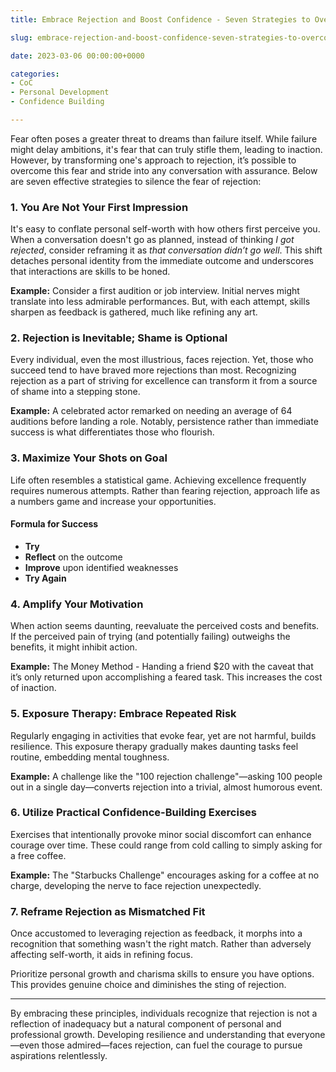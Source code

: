 ```yaml
---
title: Embrace Rejection and Boost Confidence - Seven Strategies to Overcome Fear

slug: embrace-rejection-and-boost-confidence-seven-strategies-to-overcome-fear

date: 2023-03-06 00:00:00+0000

categories:
- CoC
- Personal Development
- Confidence Building

---
```


Fear often poses a greater threat to dreams than failure itself. While failure might delay ambitions, it's fear that can truly stifle them, leading to inaction. However, by transforming one's approach to rejection, it’s possible to overcome this fear and stride into any conversation with assurance. Below are seven effective strategies to silence the fear of rejection:

### 1. You Are Not Your First Impression

It's easy to conflate personal self-worth with how others first perceive you. When a conversation doesn't go as planned, instead of thinking *I got rejected*, consider reframing it as *that conversation didn’t go well*. This shift detaches personal identity from the immediate outcome and underscores that interactions are skills to be honed.

**Example:** Consider a first audition or job interview. Initial nerves might translate into less admirable performances. But, with each attempt, skills sharpen as feedback is gathered, much like refining any art.

### 2. Rejection is Inevitable; Shame is Optional

Every individual, even the most illustrious, faces rejection. Yet, those who succeed tend to have braved more rejections than most. Recognizing rejection as a part of striving for excellence can transform it from a source of shame into a stepping stone.

**Example:** A celebrated actor remarked on needing an average of 64 auditions before landing a role. Notably, persistence rather than immediate success is what differentiates those who flourish.

### 3. Maximize Your Shots on Goal

Life often resembles a statistical game. Achieving excellence frequently requires numerous attempts. Rather than fearing rejection, approach life as a numbers game and increase your opportunities.

#### Formula for Success

- **Try**
- **Reflect** on the outcome
- **Improve** upon identified weaknesses
- **Try Again**

### 4. Amplify Your Motivation

When action seems daunting, reevaluate the perceived costs and benefits. If the perceived pain of trying (and potentially failing) outweighs the benefits, it might inhibit action.

**Example:** The Money Method - Handing a friend $20 with the caveat that it’s only returned upon accomplishing a feared task. This increases the cost of inaction.

### 5. Exposure Therapy: Embrace Repeated Risk

Regularly engaging in activities that evoke fear, yet are not harmful, builds resilience. This exposure therapy gradually makes daunting tasks feel routine, embedding mental toughness.

**Example:** A challenge like the "100 rejection challenge"—asking 100 people out in a single day—converts rejection into a trivial, almost humorous event.

### 6. Utilize Practical Confidence-Building Exercises

Exercises that intentionally provoke minor social discomfort can enhance courage over time. These could range from cold calling to simply asking for a free coffee.

**Example:** The "Starbucks Challenge" encourages asking for a coffee at no charge, developing the nerve to face rejection unexpectedly.

### 7. Reframe Rejection as Mismatched Fit

Once accustomed to leveraging rejection as feedback, it morphs into a recognition that something wasn't the right match. Rather than adversely affecting self-worth, it aids in refining focus.

Prioritize personal growth and charisma skills to ensure you have options. This provides genuine choice and diminishes the sting of rejection.

---

By embracing these principles, individuals recognize that rejection is not a reflection of inadequacy but a natural component of personal and professional growth. Developing resilience and understanding that everyone—even those admired—faces rejection, can fuel the courage to pursue aspirations relentlessly.
